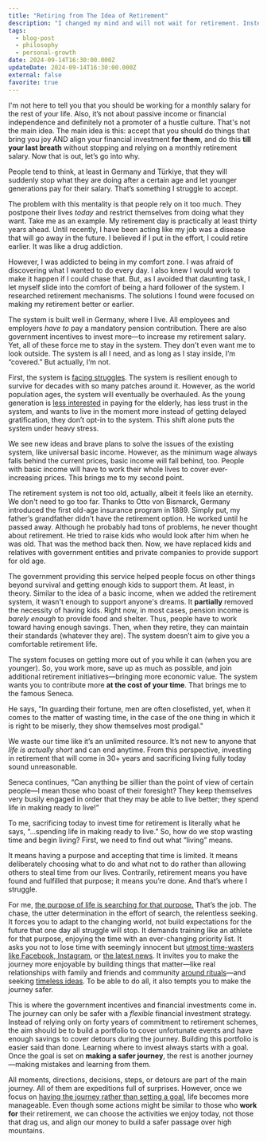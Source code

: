 ```yaml
---
title: "Retiring from The Idea of Retirement"
description: "I changed my mind and will not wait for retirement. Instead, I will focus on aligning financial investments with activities I enjoy till my last breath."
tags:
  - blog-post
  - philosophy
  - personal-growth
date: 2024-09-14T16:30:00.000Z
updateDate: 2024-09-14T16:30:00.000Z
external: false
favorite: true
---
```


I'm not here to tell you that you should be working for a monthly salary for the rest of your life. Also, it’s not about passive income or financial independence and definitely not a promoter of a hustle culture. That's not the main idea. The main idea is this: accept that you should do things that bring you joy AND align your financial investment **for them**, and do this **till your last breath** without stopping and relying on a monthly retirement salary. Now that is out, let’s go into why.

People tend to think, at least in Germany and Türkiye, that they will suddenly stop what they are doing after a certain age and let younger generations pay for their salary. That’s something I struggle to accept.

The problem with this mentality is that people rely on it too much. They postpone their lives *today* and restrict themselves from doing what they want. Take me as an example. My retirement day is practically at least thirty years ahead. Until recently, I have been acting like my job was a disease that will go away in the future. I believed if I put in the effort, I could retire earlier. It was like a drug addiction.

However, I was addicted to being in my comfort zone. I was afraid of discovering what I wanted to do every day. I also knew I would work to make it happen if I could chase that. But, as I avoided that daunting task, I let myself slide into the comfort of being a hard follower of the system. I researched retirement mechanisms. The solutions I found were focused on making my retirement better or earlier.

The system is built well in Germany, where I live. All employees and employers *have to* pay a mandatory pension contribution. There are also government incentives to invest more—to increase my retirement salary. Yet, all of these force me to stay in the system. They don't even want me to look outside. The system is all I need, and as long as I stay inside, I’m “covered.” But actually, I’m not.

First, the system is [facing struggles](https://www.dw.com/en/pension-fund-crisis-looms-in-germany-as-population-ages/a-68566053). The system is resilient enough to survive for decades with so many patches around it. However, as the world population ages, the system will eventually be overhauled. As the young generation is [less interested](https://www.pensionsage.com/pa/Research-highlights-prevalence-of-young-people-opting-out-of-pension-contributions.php) in paying for the elderly, has less trust in the system, and wants to live in the moment more instead of getting delayed gratification, they don’t opt-in to the system. This shift alone puts the system under heavy stress.

We see new ideas and brave plans to solve the issues of the existing system, like universal basic income. However, as the minimum wage always falls behind the current prices, basic income will fall behind, too. People with basic income will have to work their whole lives to cover ever-increasing prices. This brings me to my second point.

The retirement system is not too old, actually, albeit it feels like an eternity. We don't need to go too far. Thanks to Otto von Bismarck, Germany introduced the first old-age insurance program in 1889. Simply put, my father’s grandfather didn't have the retirement option. He worked until he passed away. Although he probably had tons of problems, he never thought about retirement. He tried to raise kids who would look after him when he was old. That was the method back then. Now, we have replaced kids and relatives with government entities and private companies to provide support for old age.

The government providing this service helped people focus on other things beyond survival and getting enough kids to support them. At least, in theory. Similar to the idea of a basic income, when we added the retirement system, it wasn't enough to support anyone's dreams. It **partially** removed the necessity of having kids. Right now, in most cases, pension income is *barely enough* to provide food and shelter. Thus, people have to work toward having enough savings. Then, when they retire, they can maintain their standards (whatever they are). The system doesn’t aim to give you a comfortable retirement life.

The system focuses on getting more out of you while it can (when you are younger). So, you work more, save up as much as possible, and join additional retirement initiatives—bringing more economic value. The system wants you to contribute more **at the cost of your time**. That brings me to the famous Seneca.

He says, "In guarding their fortune, men are often closefisted, yet, when it comes to the matter of wasting time, in the case of the one thing in which it is right to be miserly, they show themselves most prodigal."

We waste our time like it’s an unlimited resource. It’s not new to anyone that *life is actually short* and can end anytime. From this perspective, investing in retirement that will come in 30+ years and sacrificing living fully today sound unreasonable.

Seneca continues, “Can anything be sillier than the point of view of certain people—I mean those who boast of their foresight? They keep themselves very busily engaged in order that they may be able to live better; they spend life in making ready to live!”

To me, sacrificing today to invest time for retirement is literally what he says, “…spending life in making ready to live.” So, how do we stop wasting time and begin living? First, we need to find out what “living” means.

It means having a purpose and accepting that time is limited. It means deliberately choosing what to do and what not to do rather than allowing others to steal time from our lives. Contrarily, retirement means you have found and fulfilled that purpose; it means you’re done. And that’s where I struggle.

For me, [the purpose of life is searching for that purpose.](/on-the-purpose-of-life/) That’s the job. The chase, the utter determination in the effort of search, the relentless seeking. It forces you to adapt to the changing world, not build expectations for the future that one day all struggle will stop. It demands training like an athlete for that purpose, enjoying the time with an ever-changing priority list. It asks you not to lose time with seemingly innocent but [utmost time-wasters like Facebook, Instagram](/my-experience-living-without-social-media/), or [the latest news](/no-more-debate-with-latest-or-daily-news/). It invites you to make the journey more enjoyable by building things that matter—like real relationships with family and friends and community [around rituals](/journal/rituals-not-traditions/)—and seeking [timeless ideas](/speaking-writing-and-high-quality-ideas/). To be able to do all, it also tempts you to make the journey safer.

This is where the government incentives and financial investments come in. The journey can only be safer with a *flexible* financial investment strategy. Instead of relying only on forty years of commitment to retirement schemes, the aim should be to build a portfolio to cover unfortunate events and have enough savings to cover detours during the journey. Building this portfolio is easier said than done. Learning where to invest always starts with a goal. Once the goal is set on **making a safer journey**, the rest is another journey—making mistakes and learning from them.

All moments, directions, decisions, steps, or detours are part of the main journey. All of them are expeditions full of surprises. However, once we focus on [having the journey rather than setting a goal](/goals-and-existence/), life becomes more manageable. Even though some actions might be similar to those who **work for** their retirement, we can choose the activities we enjoy today, not those that drag us, and align our money to build a safer passage over high mountains.
